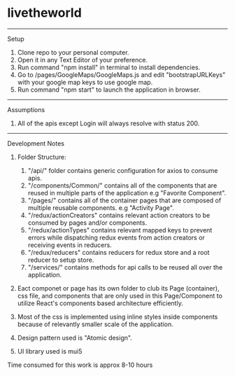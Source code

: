 # livetheworld
------------------------------------------------------------------------------------
Setup

1. Clone repo to your personal computer.
2. Open it in any Text Editor of your preference.
3. Run command "npm install" in terminal to install dependencies.
4. Go to /pages/GoogleMaps/GoogleMaps.js and edit "bootstrapURLKeys" with your google map keys to use google map.
4. Run command "npm start" to launch the application in browser. 
------------------------------------------------------------------------------------
Assumptions

1. All of the apis except Login will always resolve with status 200.

------------------------------------------------------------------------------------
Development Notes

1. Folder Structure:
	1. "/api/" folder contains generic configuration for axios to consume apis.
	2. "/components/Common/" contains all of the components that are reused in multiple parts of the application e.g "Favorite Component".
	3. "/pages/" contains all of the container pages that are composed of multiple reusable components. e.g "Activity Page".
	4. "/redux/actionCreators" contains relevant action creators to be consumed by pages and/or components.
	5. "/redux/actionTypes" contains relevant mapped keys to prevent errors while dispatching redux events from action creators or receiving events in reducers.
	6. "/redux/reducers" contains reducers for redux store and a root reducer to setup store.
	7. "/services/" contains methods for api calls to be reused all over the application.

2. Eact componet or page has its own folder to club its Page (container), css file, and components that are only used in this Page/Component to utilize React's 	   components based architecture efficiently.

3. Most of the css is implemented using inline styles inside components because of relevantly smaller scale of the application.

4. Design pattern used is "Atomic design".

5. UI library used is mui5

Time consumed for this work is approx 8-10 hours
